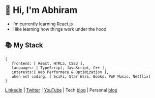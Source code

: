 # 👋 Hi, I'm Abhiram

- I’m currently learning React.js
- I like learning how things work under the hood

## 📚 My Stack

```
{
   frontend: [ React, HTML5, CSS3 ],
   languages: [ TypeScript, JavaScript, C++ ],
   interests:[ Web Performace & Optimization ],
   when not coding: [ SciFi, Star Wars, Books, PoP Music, Netflix]
}
```
[LinkedIn](https://linkedin.com/in/abhiramready) | [Twitter](https://twitter.com/abhiramready) | [YouTube](https://www.youtube.com/channel/UCsaSDDD5F1F774wzpSl0oDQ) | Tech [blog](https://matrixread.com/) | Personal [blog](https://lifeofram.medium.com/)
